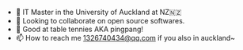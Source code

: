 - 🌱 IT Master in the University of Auckland at NZ🇳🇿
- 💞️ Looking to collaborate on open source softwares.
- 🏓 Good at table tennies AKA pingpang!
- 📫 How to reach me 1326740434@qq.com if you also in auckland~
